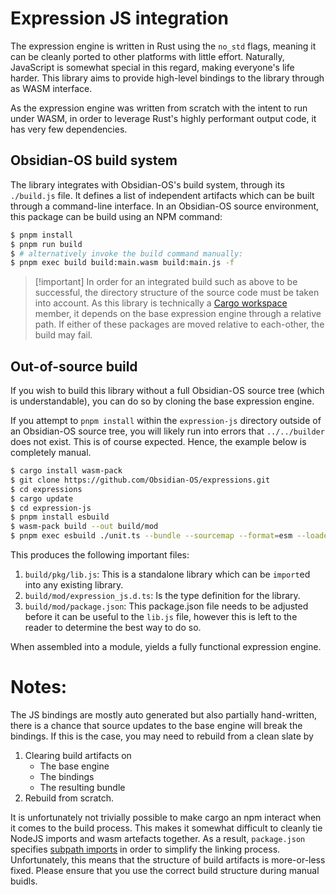 # Expression JS integration

The expression engine is written in Rust using the `no_std` flags, meaning it can be cleanly ported to other platforms
with little effort. Naturally, JavaScript is somewhat special in this regard, making everyone's life harder. This
library aims to provide high-level bindings to the library through as WASM interface.

As the expression engine was written from scratch with the intent to run under WASM, in order to leverage Rust's highly
performant output code, it has very few dependencies.

## Obsidian-OS build system

The library integrates with Obsidian-OS's build system, through its `./build.js` file. It defines a list of independent
artifacts which can be built through a command-line interface. In an Obsidian-OS source environment, this package can be
build using an NPM command:

```bash
$ pnpm install
$ pnpm run build
$ # alternatively invoke the build command manually:
$ pnpm exec build build:main.wasm build:main.js -f
```

> [!important] In order for an integrated build such as above to be successful, the directory structure of the source
> code must be taken into account. As this library is technically
> a [Cargo workspace](https://doc.rust-lang.org/book/ch14-03-cargo-workspaces.html) member, it depends on the base
> expression engine through a relative path. If either of these packages are moved relative to each-other, the build may
> fail.

## Out-of-source build

If you wish to build this library without a full Obsidian-OS source tree (which is understandable), you can do so by
cloning the base expression engine.

If you attempt to `pnpm install` within the `expression-js` directory outside of an Obsidian-OS source tree, you will
likely run into errors that `../../builder` does not exist. This is of course expected. Hence, the example below is
completely manual.

```bash
$ cargo install wasm-pack
$ git clone https://github.com/Obsidian-OS/expressions.git
$ cd expressions
$ cargo update
$ cd expression-js
$ pnpm install esbuild
$ wasm-pack build --out build/mod
$ pnpm exec esbuild ./unit.ts --bundle --sourcemap --format=esm --loader:.wasm=binary --outdir=build/pkg
```

This produces the following important files:

1. `build/pkg/lib.js`: This is a standalone library which can be `import`ed into any existing library.
2. `build/mod/expression_js.d.ts`: Is the type definition for the library.
3. `build/mod/package.json`: This package.json file needs to be adjusted before it can be useful to the `lib.js` file,
   however this is left to the reader to determine the best way to do so.

When assembled into a module, yields a fully functional expression engine.

# Notes:

The JS bindings are mostly auto generated but also partially hand-written, there is a chance that source updates to the
base engine will break the bindings. If this is the case, you may need to rebuild from a clean slate by
1. Clearing build artifacts on 
   * The base engine
   * The bindings
   * The resulting bundle
2. Rebuild from scratch.

It is unfortunately not trivially possible to make cargo an npm interact when it comes to the build process. 
This makes it somewhat difficult to cleanly tie NodeJS imports and wasm artefacts together.
As a result, `package.json` specifies [subpath imports](https://nodejs.org/api/packages.html#subpath-imports) in order to simplify the linking process. 
Unfortunately, this means that the structure of build artifacts is more-or-less fixed. Please ensure that you use the correct build structure during manual buidls.

